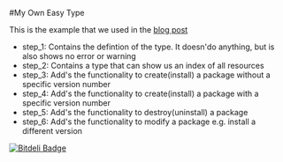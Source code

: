 #My Own Easy Type

This is the example that we used in the [blog post](hajee.github.io/2014/01/26/puppet-custom-types-the-easy-way/)

- step_1: Contains the defintion of the type. It doesn'do anything, but is also shows no error or warning
- step_2: Contains a type that can show us an index of all resources
- step_3: Add's the functionality to create(install) a package without a specific version number
- step_4: Add's the functionality to create(install) a package with a specific version number
- step_5: Add's the functionality to destroy(uninstall) a package
- step_6: Add's the functionality to modify a package e.g. install a different version

[![Bitdeli Badge](https://d2weczhvl823v0.cloudfront.net/hajee/my_own_easy_type/trend.png)](https://bitdeli.com/free "Bitdeli Badge")